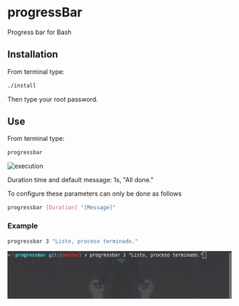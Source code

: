 # progressBar

Progress bar for Bash

## Installation

From terminal type:

```bash
./install
```

Then type your root password.

## Use

From terminal type:

```bash
progressbar
```

![execution](https://raw.githubusercontent.com/ivangonzalezg/barraDeProgreso/master/progressbar_default.gif)

Duration time and default message: 1s, "All done."

To configure these parameters can only be done as follows

```bash
progressbar [Duration] "[Message]"
```

### Example

```bash
progressbar 3 "Listo, proceso terminado."
```

![execution](https://raw.githubusercontent.com/ivangonzalezg/barraDeProgreso/master/progressbar_custom.gif)
